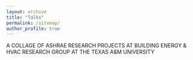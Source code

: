 ```yaml
---
layout: archive
title: "Talks"
permalink: /sitemap/
author_profile: true
---
```


A COLLAGE OF ASHRAE RESEARCH PROJECTS AT BUILDING ENERGY & HVAC RESEARCH GROUP AT THE TEXAS A&M UNIVERSITY
